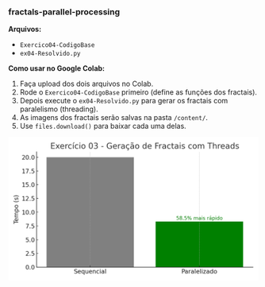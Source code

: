 ### fractals-parallel-processing

**Arquivos:**
- `Exercico04-CodigoBase`
- `ex04-Resolvido.py`

**Como usar no Google Colab:**
1. Faça upload dos dois arquivos no Colab.
2. Rode o `Exercico04-CodigoBase` primeiro (define as funções dos fractais).
3. Depois execute o `ex04-Resolvido.py` para gerar os fractais com paralelismo (threading).
4. As imagens dos fractais serão salvas na pasta `/content/`.
5. Use `files.download()` para baixar cada uma delas.

![Gráfico de comparação](grafico_ex03.png)
